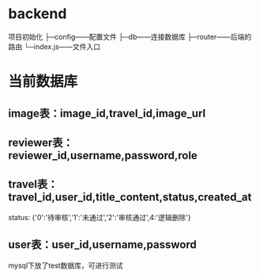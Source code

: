 # backend
项目初始化
├─config——配置文件
├─db——连接数据库
├─router——后端的路由
└─index.js——文件入口

# 当前数据库
## image表：image_id,travel_id,image_url
## reviewer表：reviewer_id,username,password,role
## travel表：travel_id,user_id,title_content,status,created_at
status: {'0':'待审核','1':'未通过','2':'审核通过',4:'逻辑删除'}
## user表：user_id,username,password

mysql下放了test数据库，可进行测试
